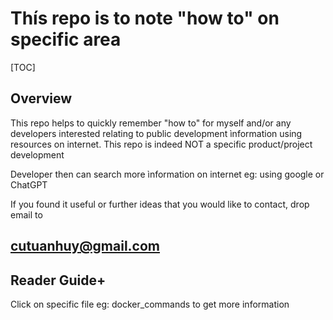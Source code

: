 # Thís repo is to note "how to" on specific area

[TOC]

## Overview

This repo helps to quickly remember "how to" for myself and/or any developers interested relating to public development ìnformation using resources on internet.
This repo is indeed NOT a specific product/project development

Developer then can search more ìnformation on internet eg: using google or ChatGPT

If you found it useful or further ideas that you would like to contact, drop email to 
## cutuanhuy@gmail.com

## Reader Guide+
Click on specific file eg: docker_commands to get more information
